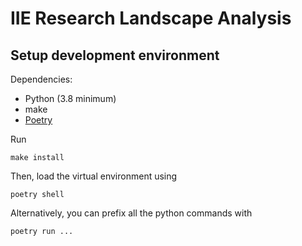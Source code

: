 # IIE Research Landscape Analysis

## Setup development environment

Dependencies:
- Python (3.8 minimum)
- make
- [Poetry](https://python-poetry.org/docs/#installation)

Run
```
make install
```
Then, load the virtual environment using
```
poetry shell
```
Alternatively, you can prefix all the python commands with
```
poetry run ...
```
